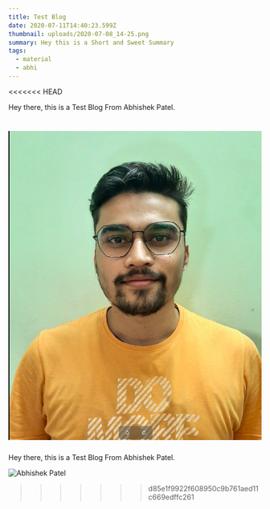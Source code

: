 ```yaml
---
title: Test Blog
date: 2020-07-11T14:40:23.599Z
thumbnail: uploads/2020-07-08_14-25.png
summary: Hey this is a Short and Sweet Summary
tags:
  - material
  - abhi
---
```

<<<<<<< HEAD

Hey there, this is a Test Blog From Abhishek Patel.

![Abhishek Patel](../static/uploads/2020-07-08_14-25.png "My Image")
=======
Hey there, this is a Test Blog From Abhishek Patel.

![Abhishek Patel](uploads/2020-07-08_14-25.png "My Image")
>>>>>>> d85e1f9922f608950c9b761aed11c669edffc261
